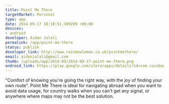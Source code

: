 ```yaml
--- 
title: Point Me There
targetMarket: Personal
type: app
date: 2014-09-17 18:10:51.389209 +00:00
devices: 
- android
developer: Aidan Jalali
permalink: /app/point-me-there
status: publish
developer_link: http://www.rainbowlemon.co.uk/pointmethere/
email: aidanjalali@gmail.com
thumb: /uploads/app/2014-09/2014-09-17-point-me-there.png
android_link: https://play.google.com/store/apps/details?id=com.rainbowlemon.pointmethere
---
```


"Comfort of knowing you're going the right way, with the joy of finding your own route". Point Me There is ideal for navigating abroad when you want to avoid data usage, for country walks when you can't get any signal, or anywhere where maps may not be the best solution.
